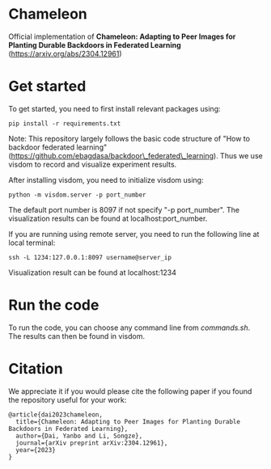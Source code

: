 # Chameleon
Official implementation of **Chameleon: Adapting to Peer Images for Planting Durable Backdoors in Federated Learning** (https://arxiv.org/abs/2304.12961)

# Get started
To get started, you need to first install relevant packages using:
  
    pip install -r requirements.txt

Note: This repository largely follows the basic code structure of "How to backdoor federated learning" (https://github.com/ebagdasa/backdoor\_federated\_learning). Thus we use visdom to record and visualize experiment results.

After installing visdom, you need to initialize visdom using:

    python -m visdom.server -p port_number

The default port number is 8097 if not specify "-p port\_number". The visualization results can be found at localhost:port\_number.

If you are running using remote server, you need to run the following line at local terminal:

    ssh -L 1234:127.0.0.1:8097 username@server_ip

Visualization result can be found at localhost:1234

# Run the code
To run the code, you can choose any command line from *commands.sh*. The results can then be found in visdom.

# Citation
We appreciate it if you would please cite the following paper if you found the repository useful for your work:
  
    @article{dai2023chameleon,
      title={Chameleon: Adapting to Peer Images for Planting Durable Backdoors in Federated Learning},
      author={Dai, Yanbo and Li, Songze},
      journal={arXiv preprint arXiv:2304.12961},
      year={2023}
    }
